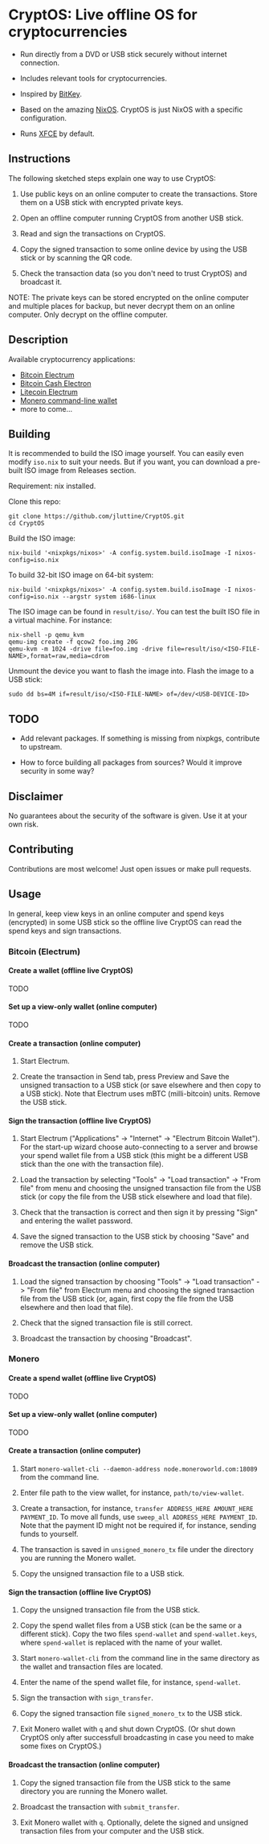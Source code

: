 # CryptOS: Live offline OS for cryptocurrencies

- Run directly from a DVD or USB stick securely without internet
  connection.

- Includes relevant tools for cryptocurrencies.

- Inspired by [BitKey](https://bitkey.io/).

- Based on the amazing [NixOS](https://nixos.org/). CryptOS is just NixOS with a
  specific configuration.

- Runs [XFCE](https://xfce.org/) by default.


## Instructions

The following sketched steps explain one way to use CryptOS:

1. Use public keys on an online computer to create the transactions. Store them
   on a USB stick with encrypted private keys.

2. Open an offline computer running CryptOS from another USB stick.

3. Read and sign the transactions on CryptOS.

4. Copy the signed transaction to some online device by using the USB stick or by
   scanning the QR code.

5. Check the transaction data (so you don't need to trust CryptOS) and broadcast
   it.

NOTE: The private keys can be stored encrypted on the online computer and
multiple places for backup, but never decrypt them on an online computer. Only
decrypt on the offline computer.


## Description

Available cryptocurrency applications:

- [Bitcoin Electrum](https://electrum.org/)
- [Bitcoin Cash Electron](https://electroncash.org/)
- [Litecoin Electrum](https://electrum-ltc.org/)
- [Monero command-line wallet](https://getmonero.org/)
- more to come...


## Building

It is recommended to build the ISO image yourself. You can easily even modify
`iso.nix` to suit your needs. But if you want, you can download a pre-built ISO
image from Releases section.

Requirement: nix installed.

Clone this repo:

```
git clone https://github.com/jluttine/CryptOS.git
cd CryptOS
```

Build the ISO image:

```
nix-build '<nixpkgs/nixos>' -A config.system.build.isoImage -I nixos-config=iso.nix
```

To build 32-bit ISO image on 64-bit system:

```
nix-build '<nixpkgs/nixos>' -A config.system.build.isoImage -I nixos-config=iso.nix --argstr system i686-linux
```

The ISO image can be found in `result/iso/`. You can test the built ISO file in
a virtual machine. For instance:

```
nix-shell -p qemu_kvm
qemu-img create -f qcow2 foo.img 20G
qemu-kvm -m 1024 -drive file=foo.img -drive file=result/iso/<ISO-FILE-NAME>,format=raw,media=cdrom
```

Unmount the device you want to flash the image into. Flash the image to a USB
stick:

```
sudo dd bs=4M if=result/iso/<ISO-FILE-NAME> of=/dev/<USB-DEVICE-ID>
```


## TODO

- Add relevant packages. If something is missing from nixpkgs, contribute to
  upstream.

- How to force building all packages from sources? Would it improve security in
  some way?


## Disclaimer

No guarantees about the security of the software is given. Use it at your own
risk.


## Contributing

Contributions are most welcome! Just open issues or make pull requests.


## Usage

In general, keep view keys in an online computer and spend keys (encrypted) in
some USB stick so the offline live CryptOS can read the spend keys and sign
transactions.


### Bitcoin (Electrum)

#### Create a wallet (offline live CryptOS)

TODO

#### Set up a view-only wallet (online computer)

TODO

#### Create a transaction (online computer)

1. Start Electrum.

2. Create the transaction in Send tab, press Preview and Save the unsigned
   transaction to a USB stick (or save elsewhere and then copy to a USB stick).
   Note that Electrum uses mBTC (milli-bitcoin) units. Remove the USB stick.

#### Sign the transaction (offline live CryptOS)

1. Start Electrum ("Applications" -> "Internet" -> "Electrum Bitcoin Wallet").
   For the start-up wizard choose auto-connecting to a server and browse your
   spend wallet file from a USB stick (this might be a different USB stick than
   the one with the transaction file).

2. Load the transaction by selecting "Tools" -> "Load transaction" -> "From
   file" from menu and choosing the unsigned transaction file from the USB stick
   (or copy the file from the USB stick elsewhere and load that file).

3. Check that the transaction is correct and then sign it by pressing "Sign" and
   entering the wallet password.

4. Save the signed transaction to the USB stick by choosing "Save" and remove
   the USB stick.

#### Broadcast the transaction (online computer)

1. Load the signed transaction by choosing "Tools" -> "Load transaction" ->
   "From file" from Electrum menu and choosing the signed transaction file from
   the USB stick (or, again, first copy the file from the USB elsewhere and then
   load that file).

2. Check that the signed transaction file is still correct.

3. Broadcast the transaction by choosing "Broadcast".


### Monero

#### Create a spend wallet (offline live CryptOS)

TODO

#### Set up a view-only wallet (online computer)

TODO

#### Create a transaction (online computer)

1. Start `monero-wallet-cli --daemon-address node.moneroworld.com:18089` from
   the command line.

2. Enter file path to the view wallet, for instance, `path/to/view-wallet`.

3. Create a transaction, for instance, `transfer ADDRESS_HERE AMOUNT_HERE
   PAYMENT_ID`. To move all funds, use `sweep_all ADDRESS_HERE PAYMENT_ID`.
   Note that the payment ID might not be required if, for instance, sending
   funds to yourself.

4. The transaction is saved in `unsigned_monero_tx` file under the directory
   you are running the Monero wallet.

5. Copy the unsigned transaction file to a USB stick.

#### Sign the transaction (offline live CryptOS)

1. Copy the unsigned transaction file from the USB stick.

2. Copy the spend wallet files from a USB stick (can be the same or a different
   stick). Copy the two files `spend-wallet` and `spend-wallet.keys`, where
   `spend-wallet` is replaced with the name of your wallet.

3. Start `monero-wallet-cli` from the command line in the same directory as the
   wallet and transaction files are located.

4. Enter the name of the spend wallet file, for instance, `spend-wallet`.

5. Sign the transaction with `sign_transfer`.

6. Copy the signed transaction file `signed_monero_tx` to the USB stick.

7. Exit Monero wallet with `q` and shut down CryptOS. (Or shut down CryptOS only
   after successfull broadcasting in case you need to make some fixes on
   CryptOS.)

#### Broadcast the transaction (online computer)

1. Copy the signed transaction file from the USB stick to the same directory
   you are running the Monero wallet.

2. Broadcast the transaction with `submit_transfer`.

3. Exit Monero wallet with `q`. Optionally, delete the signed and unsigned
   transaction files from your computer and the USB stick.
